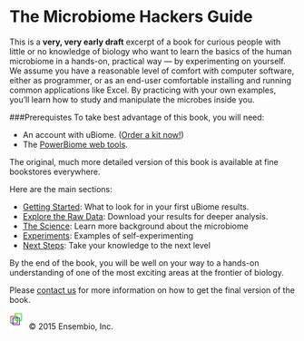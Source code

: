 # The Microbiome Hackers Guide

This is a **very, very early draft** excerpt of a book for curious people with little or no knowledge of biology who want to learn the basics of the human microbiome in a hands-on, practical way — by experimenting on yourself. We assume you have a reasonable level of comfort with computer software, either as programmer, or as an end-user comfortable installing and running common applications like Excel.  By practicing with your own examples, you’ll learn how to study and manipulate the microbes inside you.

###Prerequistes
To take best advantage of this book, you will need:
* An account with uBiome. ([Order a kit now!](http://ubiome.com/pages/buynow))
* The [PowerBiome web tools](http://warm-bastion-4552.herokuapp.com/).

The original, much more detailed version of this book is available at fine bookstores everywhere.

Here are the main sections:

* [Getting Started](getting_started.md): What to look for in your first uBiome results.
* [Explore the Raw Data](explore.md): Download your results for deeper analysis.
* [The Science](science.md): Learn more background about the microbiome
* [Experiments](experiments.md): Examples of self-experimenting
* [Next Steps](further.md): Take your knowledge to the next level

By the end of the book, you will be well on your way to a hands-on understanding of one of the most exciting areas at the frontier of biology.

Please [contact us](http://twitter.com/sprague) for more information on how to get the final version of the book.

<p><img src="/images/Ensembio Logo 114x114.png" height="30" width="30"> &copy; 2015 Ensembio, Inc.</p>




